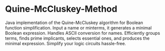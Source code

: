 # Quine-McCluskey-Method
Java implementation of the Quine-McCluskey algorithm for Boolean function simplification. Input a name or minterms, it generates a minimal Boolean expression. Handles ASCII conversion for names. Efficiently groups terms, finds prime implicants, selects essential ones, and produces the minimal expression. Simplify your logic circuits hassle-free.
